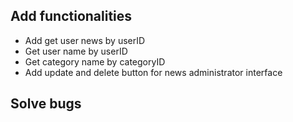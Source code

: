 ## Add functionalities
- Add get user news by userID 
- Get user name by userID
- Get category name by categoryID
- Add update and delete button for news administrator interface

## Solve bugs